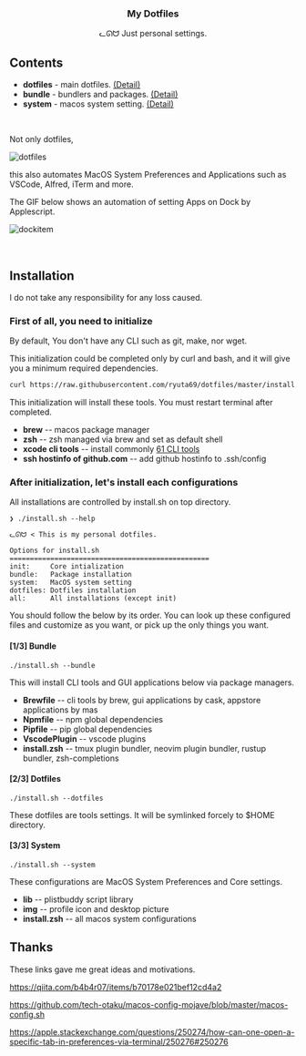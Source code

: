 <h3 align="center">My Dotfiles</h3>
<p align="center">ᓚᘏᗢ Just personal settings.</p>

## Contents

* **dotfiles** - main dotfiles. [(Detail)](#user-content-23-dotfiles)
* **bundle** - bundlers and packages. [(Detail)](#user-content-13-bundle)
* **system** - macos system setting. [(Detail)](#user-content-33-system)

<br />

Not only dotfiles,

<img alt="dotfiles" src="https://user-images.githubusercontent.com/41639488/76955071-d9c5a700-6954-11ea-818c-19be19be1468.png">

this also automates MacOS System Preferences and Applications such as VSCode, Alfred, iTerm and more.

The GIF below shows an automation of setting Apps on Dock by Applescript.

![dockitem](https://user-images.githubusercontent.com/41639488/76949300-a92d3f80-694b-11ea-9af9-22dba8f3a2c8.gif)

<br />

## Installation
I do not take any responsibility for any loss caused.

### First of all, you need to initialize
By default, You don't have any CLI such as git, make, nor wget.

This initialization could be completed only by curl and bash, and it will give you a minimum required dependencies.

```bash
curl https://raw.githubusercontent.com/ryuta69/dotfiles/master/install.sh | /bin/bash -s -- --init
```

This initialization will install these tools. You must restart terminal after completed.

* **brew** -- macos package manager
* **zsh** -- zsh managed via brew and set as default shell
* **xcode cli tools** -- install commonly [61 CLI tools](https://osxdaily.com/2014/02/12/install-command-line-tools-mac-os-x/)
* **ssh hostinfo of github.com** -- add github hostinfo to .ssh/config

### After initialization, let's install each configurations
All installations are controlled by install.sh on top directory.

```
❯ ./install.sh --help

ᓚᘏᗢ < This is my personal dotfiles.

Options for install.sh
=================================================
init:     Core intialization
bundle:   Package installation
system:   MacOS system setting
dotfiles: Dotfiles installation
all:      All installations (except init)
```

You should follow the below by its order. You can look up these configured files and customize as you want, or pick up the only things you want.

#### [1/3] Bundle
```
./install.sh --bundle
```
This will install CLI tools and GUI applications below via package managers.

* **Brewfile** -- cli tools by brew, gui applications by cask, appstore applications by mas
* **Npmfile** -- npm global dependencies
* **Pipfile** -- pip global dependencies
* **VscodePlugin** -- vscode plugins
* **install.zsh** -- tmux plugin bundler, neovim plugin bundler, rustup bundler, zsh-completions

#### [2/3] Dotfiles
```
./install.sh --dotfiles
```
These dotfiles are tools settings. It will be symlinked forcely to $HOME directory.

#### [3/3] System
```
./install.sh --system
```
These configurations are MacOS System Preferences and Core settings.

* **lib** -- plistbuddy script library
* **img** -- profile icon and desktop picture
* **install.zsh** -- all macos system configurations

## Thanks
These links gave me great ideas and motivations.

https://qiita.com/b4b4r07/items/b70178e021bef12cd4a2

https://github.com/tech-otaku/macos-config-mojave/blob/master/macos-config.sh

https://apple.stackexchange.com/questions/250274/how-can-one-open-a-specific-tab-in-preferences-via-terminal/250276#250276
